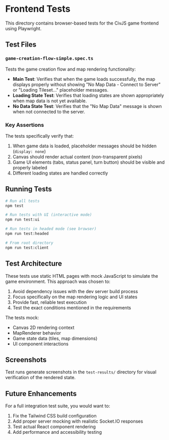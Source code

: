 # Frontend Tests

This directory contains browser-based tests for the CivJS game frontend using Playwright.

## Test Files

### `game-creation-flow-simple.spec.ts`
Tests the game creation flow and map rendering functionality:

- **Main Test**: Verifies that when the game loads successfully, the map displays properly without showing "No Map Data - Connect to Server" or "Loading Tileset..." placeholder messages.
- **Loading State Test**: Verifies that loading states are shown appropriately when map data is not yet available.
- **No Data State Test**: Verifies that the "No Map Data" message is shown when not connected to the server.

### Key Assertions

The tests specifically verify that:
1. When game data is loaded, placeholder messages should be hidden (`display: none`)
2. Canvas should render actual content (non-transparent pixels)
3. Game UI elements (tabs, status panel, turn button) should be visible and properly labeled
4. Different loading states are handled correctly

## Running Tests

```bash
# Run all tests
npm test

# Run tests with UI (interactive mode)
npm run test:ui

# Run tests in headed mode (see browser)
npm run test:headed

# From root directory
npm run test:client
```

## Test Architecture

These tests use static HTML pages with mock JavaScript to simulate the game environment. This approach was chosen to:

1. Avoid dependency issues with the dev server build process
2. Focus specifically on the map rendering logic and UI states
3. Provide fast, reliable test execution
4. Test the exact conditions mentioned in the requirements

The tests mock:
- Canvas 2D rendering context
- MapRenderer behavior 
- Game state data (tiles, map dimensions)
- UI component interactions

## Screenshots

Test runs generate screenshots in the `test-results/` directory for visual verification of the rendered state.

## Future Enhancements

For a full integration test suite, you would want to:
1. Fix the Tailwind CSS build configuration 
2. Add proper server mocking with realistic Socket.IO responses
3. Test actual React component rendering
4. Add performance and accessibility testing